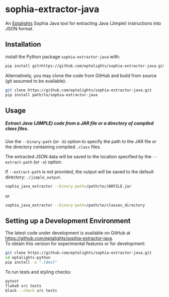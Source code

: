 # sophia-extractor-java
An [Eptalights](http://eptalights.com) Sophia Java tool for extracting Java (Jimple) instructions into JSON format.


## Installation

install the Python package `sophia-extractor-java` with:
```sh
pip install git+https://github.com/eptalights/sophia-extractor-java.git
```

Alternatively, you may clone the code from GitHub and build from source (git assumed to be available):

```sh
git clone https://github.com/eptalights/sophia-extractor-java.git
pip install path/to/sophia-extractor-java
```


## Usage

##### Extract Java (JIMPLE) code from a JAR file or a directory of compiled class files.

Use the `--binary-path` (or `-b`) option to specify the path to the JAR file or the directory containing compiled `.class` files.  

The extracted JSON data will be saved to the location specified by the `--extract-path` (or `-e`) option.  

If `--extract-path` is not provided, the output will be saved to the default directory: `./jimple_output`.

```sh
sophia_java_extractor --binary-path=/path/to/JARFILE.jar
```

or

```sh
sophia_java_extractor --binary-path=/path/to/classes_directory
```


## Setting up a Development Environment

The latest code under development is available on GitHub at https://github.com/eptalights/sophia-extractor-java.  
To obtain this version for experimental features or for development:

```bash
git clone https://github.com/eptalights/sophia-extractor-java.git
cd eptalights-python
pip install -e ".[dev]"
```

To run tests and styling checks:

```bash
pytest
flake8 src tests
black --check src tests
```


